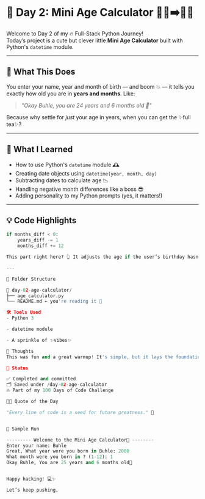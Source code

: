 # 📆 Day 2: Mini Age Calculator 👶🏾➡️🧓🏾

Welcome to Day 2 of my 🔥 Full-Stack Python Journey!  
Today’s project is a cute but clever little **Mini Age Calculator** built with Python's `datetime` module.

---

## 🚀 What This Does

You enter your name, year and month of birth — and boom 💥 — it tells you exactly how old you are in **years and months**. Like:

> _"Okay Buhle, you are 24 years and 6 months old 🎁"_

Because why settle for *just* your age in years, when you can get the ✨full tea✨?

---

## 🧠 What I Learned

- How to use Python's `datetime` module 🕰️  
- Creating date objects using `datetime(year, month, day)`  
- Subtracting dates to calculate age 📉  
- Handling negative month differences like a boss 😎  
- Adding personality to my Python prompts (yes, it matters!)

---

## 💡 Code Highlights

```python
if months_diff < 0:
    years_diff -= 1
    months_diff += 12

This part right here? 👆 It adjusts the age if the user’s birthday hasn’t happened yet this year. Without it, your calculator would be out here LYING. 💅

---

📂 Folder Structure

📁 day-02-age-calculator/
├── age_calculator.py
└── README.md ← you're reading it 👀

🛠️ Tools Used
- Python 3

- datetime module

- A sprinkle of ✨vibes✨

💬 Thoughts
This was fun and a great warmup! It's simple, but it lays the foundation for date manipulation in real-world apps — from calendars to birthday reminders to age gates on websites.

📌 Status

✅ Completed and committed
🗂️ Saved under /day-02-age-calculator
🔥 Part of my 100 Days of Code Challenge

🧚🏾 Quote of the Day

"Every line of code is a seed for future greatness." 🌱


🧪 Sample Run

--------- Welcome to the Mini Age Calculator🍄 --------
Enter your name: Buhle
Great, What year were you born in Buhle: 2000
What month were you born in ? (1-12): 1
Okay Buhle, You are 25 years and 6 months old🎁


Happy hacking! 💻✨

Let’s keep pushing.